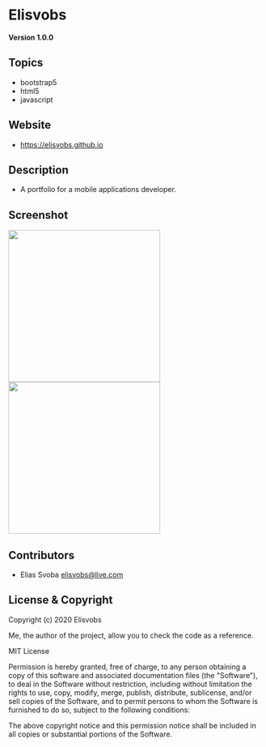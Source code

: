 # Elisvobs
 **Version 1.0.0**

## Topics

- bootstrap5
- html5
- javascript

## Website

- https://elisvobs.github.io

## Description

- A portfolio for a mobile applications developer.

## Screenshot
<img src="" width="300"/>
<img src="" width="300"/>

## Contributors
- Elias Svoba <elisvobs@live.com>


## License & Copyright

Copyright (c) 2020 Elisvobs

Me, the author of the project, allow you to check the code as a reference.


MIT License

Permission is hereby granted, free of charge, to any person obtaining a copy
of this software and associated documentation files (the "Software"), to deal
in the Software without restriction, including without limitation the rights
to use, copy, modify, merge, publish, distribute, sublicense, and/or sell
copies of the Software, and to permit persons to whom the Software is
furnished to do so, subject to the following conditions:

The above copyright notice and this permission notice shall be included in all
copies or substantial portions of the Software.